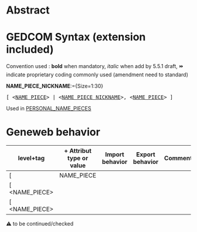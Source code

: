 ﻿# Abstract

# GEDCOM Syntax (extension included)
Convention used : **bold** when mandatory, _italic_ when add by 5.5.1 draft, &#x23E9; indicate proprietary coding commonly used (amendment need to standard)<br />

**NAME_PIECE_NICKNAME**:={Size=1:30}
<pre>
[ &lt;<a href=Ged.NAME_PIECE>NAME_PIECE</a>&gt; | &lt;<a href=Ged.NAME_PIECE_NICKNAME>NAME_PIECE_NICKNAME</a>&gt;, &lt;<a href=Ged.NAME_PIECE>NAME_PIECE</a>&gt; ]
</pre>
Used in <a href=Ged.PERSONAL_NAME_PIECES>PERSONAL_NAME_PIECES</a><br />

# Geneweb behavior

level+tag  | + Attribut type or value | Import behavior | Export behavior  | Comment 
---------- | ------------- | :---------------: | :-----------------:| -----------
[ | NAME_PIECE | | |
[ <NAME_PIECE> | | | | |
[ <NAME_PIECE> | | | | |

:warning: to be continued/checked

